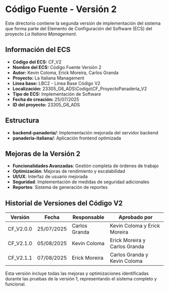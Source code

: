 # Código Fuente - Versión 2

Este directorio contiene la segunda versión de implementación del sistema que forma parte del Elemento de Configuración del Software (ECS) del proyecto *La Italiana   Management*.

## Información del ECS

- **Código del ECS:** CF_V2  
- **Nombre del ECS:** Código Fuente Versión 2  
- **Autor:** Kevin Coloma, Erick Moreira, Carlos Granda
- **Proyecto:** La Italiana   Management  
- **Línea base:** LBC2 - Línea Base Código V2  
- **Localización:** 23305_G6_ADS\Codigo\CF_ProyectoPanadería_V2  
- **Tipo de ECS:** Implementación de Software  
- **Fecha de creación:** 25/07/2025  
- **ID del proyecto:** 23305_G6_ADS  

## Estructura

- **backend-panaderia/**: Implementación mejorada del servidor backend
- **panaderia-italiana/**: Aplicación frontend optimizada

## Mejoras de la Versión 2

- **Funcionalidades Avanzadas**: Gestión completa de órdenes de trabajo
- **Optimización**: Mejoras de rendimiento y escalabilidad
- **UI/UX**: Interfaz de usuario mejorada
- **Seguridad**: Implementación de medidas de seguridad adicionales
- **Reportes**: Sistema de generación de reportes

## Historial de Versiones del Código V2

| Versión | Fecha | Responsable | Aprobado por |
|---------|-------|-------------|--------------|
| CF_V2.0.0 | 25/07/2025 | Carlos Granda | Kevin Coloma y Erick Moreira |
| CF_V2.1.0 | 05/08/2025 | Kevin Coloma | Erick Moreira y Carlos Granda |
| CF_V2.1.1 | 07/08/2025 | Erick Moreira | Carlos Granda y Kevin Coloma |

Esta versión incluye todas las mejoras y optimizaciones identificadas durante las pruebas de la versión 1, representando el sistema completo y funcional.
